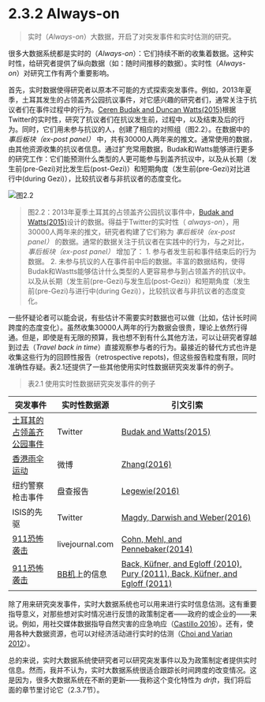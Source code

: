 # 2.3.2 Always-on
> 实时（*Always-on*）大数据，开启了对突发事件和实时估测的研究。

很多大数据系统都是实时的（*Always-on*）：它们持续不断的收集着数据。这种实时性，给研究者提供了纵向数据（如：随时间推移的数据）。实时性（*Always-on*）对研究工作有两个重要影响。

首先，实时数据使得研究者以原本不可能的方式探索突发事件。例如，2013年夏季，土耳其发生的占领盖齐公园抗议事件，对它感兴趣的研究者们，通常关注于抗议者们在事件过程中的行为。[Ceren Budak and Duncan Watts(2015)](https://doi.org/10.15195/v2.a18)根据Twitter的实时性，研究了抗议者们在抗议发生前，过程中，以及结束及后的行为。同时，它们用未参与抗议的人，创建了相应的对照组（图2.2）。在数据中的 *事后板块（ex-post panel）* 中，共有30000人两年来的推文。通常使用的数据，由其他资源收集的抗议者信息。通过扩充常用数据，Budak和Watts能够进行更多的研究工作：它们能预测什么类型的人更可能参与到盖齐抗议中，以及从长期（发生前(pre-Gezi)对比发生后(post-Gezi)）和短期角度（发生前(pre-Gezi)对比进行中(during Gezi)），比较抗议者与非抗议者的态度变化。

![图2.2](https://www.bitbybitbook.com/figures/chapter2/bitbybit2-2_budak_dissecting_2015_schematic.png)
> 图2.2：2013年夏季土耳其的占领盖齐公园抗议事件中，[Budak and Watts(2015)](https://doi.org/10.15195/v2.a18)设计的数据。得益于Twitter的实时性（ *always-on*），用30000人两年来的推文，研究者构建了它们称为 *事后板块（ex-post panel）* 的数据。通常的数据关注于抗议者在实践中的行为，与之对比， *事后板块（ex-post panel）* 增加了： 1. 参与者发生前和事件结束后的行为数据。 2. 未参与抗议的人在事件前中后的数据。丰富的数据结构，使得Budak和Wastts能够估计什么类型的人更容易参与到占领盖齐的抗议中。以及从长期（发生前(pre-Gezi)与发生后(post-Gezi)）和短期角度（发生前(pre-Gezi)与进行中(during Gezi)），比较抗议者与非抗议者的态度变化。

一些怀疑论者可以能会说，有些估计不需要实时数据也可以做（比如，估计长时间跨度的态度变化）。虽然收集30000人两年的行为数据会很贵，理论上依然行得通。但是，即使是有无限的预算，我也想不到有什么其他方法，可以让研究者穿越到过去（*Travel back in time*）直接观察参与者的行为。最接近的替代方式也许是收集这些行为的回顾性报告（retrospective repots)，但这些报告粒度有限，同时准确性存疑。表2.1还提供了一些其他使用实时性数据研究突发事件的例子。

> 表2.1 使用实时性数据研究突发事件的例子

|突发事件|实时性数据源|引文引索|
|---|---|---|
|[土耳其的占领盖齐公园事件](https://zh.wikipedia.org/wiki/2013%E5%B9%B4%E5%9C%9F%E8%80%B3%E5%85%B6%E5%8F%8D%E6%94%BF%E5%BA%9C%E6%8A%97%E8%AE%AE%E8%BF%90%E5%8A%A8)|Twitter|[Budak and Watts(2015)](https://doi.org/10.15195/v2.a18)|
|[香港雨伞运动](https://zh.wikipedia.org/wiki/%E9%9B%A8%E5%82%98%E9%9D%A9%E5%91%BD)|微博|[Zhang(2016)](http://papers.ssrn.com/abstract=2647222)|
|纽约警察枪击事件|盘查报告|[Legewie(2016)](https://doi.org/10.1086/687518)|
|ISIS的先驱|Twitter|[Magdy, Darwish and Weber(2016)](https://doi.org/10.5210/fm.v21i2.6372)|
|[911恐怖袭击](https://zh.wikipedia.org/wiki/%E4%B9%9D%E4%B8%80%E4%B8%80%E8%A2%AD%E5%87%BB%E4%BA%8B%E4%BB%B6)|livejournal.com|[Cohn, Mehl, and Pennebaker(2014)](https://doi.org/10.1111/j.0956-7976.2004.00741.x)|
|[911恐怖袭击](https://zh.wikipedia.org/wiki/%E4%B9%9D%E4%B8%80%E4%B8%80%E8%A2%AD%E5%87%BB%E4%BA%8B%E4%BB%B6)|[BB机](https://zh.wikipedia.org/wiki/%E5%82%B3%E5%91%BC%E6%A9%9F)上的信息|[	Back, Küfner, and Egloff (2010), Pury (2011), Back, Küfner, and Egloff (2011)](https://doi.org/10.1177/0956797610382124)|

除了用来研究突发事件，实时大数据系统也可以用来进行实时信息估测。这有重要指导意义，对那些想对实时情况进行反馈的政策制定者——政府的或企业的——来说。例如，用社交媒体数据指导自然灾害的应急响应（[Castillo 2016](https://www.researchgate.net/publication/310250723_Big_Crisis_Data_Social_Media_in_Disasters_and_Time-Critical_Situations)）。还有，使用各种大数据资源，也可以对经济活动进行实时的估测（[Choi and Varian 2012](https://doi.org/10.1111/j.1475-4932.2012.00809.x)）。

总的来说，实时大数据系统使研究者可以研究突发事件以及为政策制定者提供实时信息。然而，我并不认为，实时大数据系统很适合跟踪长时间跨度的改变情况。这是因为，很多大数据系统在不断的更新——我称这个变化特性为 *drift*，我们将后面的章节里讨论它（2.3.7节）。
